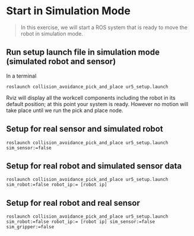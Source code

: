 # Start in Simulation Mode
>In this exercise, we will start a ROS system that is ready to move the robot in simulation mode.

## Run setup launch file in simulation mode (simulated robot and sensor)

In a terminal
```
roslaunch collision_avoidance_pick_and_place ur5_setup.launch
```

Rviz will display all the workcell components including the robot in its default position; at this point
your system is ready.  However no motion will take place until we run the pick and place node.

## Setup for real sensor and simulated robot
```
roslaunch collision_avoidance_pick_and_place ur5_setup.launch sim_sensor:=false
```

## Setup for real robot and simulated sensor data
```
roslaunch collision_avoidance_pick_and_place ur5_setup.launch sim_robot:=false robot_ip:= [robot ip]
```

## Setup for real robot and real sensor
```
roslaunch collision_avoidance_pick_and_place ur5_setup.launch sim_robot:=false robot_ip:= [robot ip] sim_sensor:=false sim_gripper:=false
```

